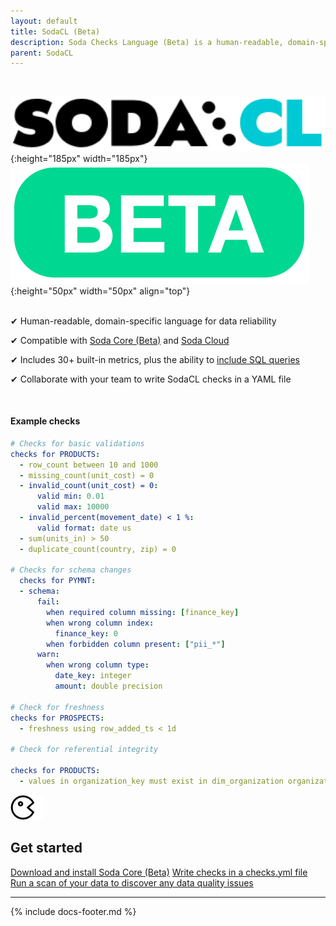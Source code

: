 ```yaml
---
layout: default
title: SodaCL (Beta)
description: Soda Checks Language (Beta) is a human-readable, domain-specific language for data reliability. You use SodaCL to define Soda Checks in a checks YAML file.
parent: SodaCL
---
```

<br />

![soda-cl-logo](/assets/images/sodacl-logo.png){:height="185px" width="185px"} ![beta](/assets/images/beta.png){:height="50px" width="50px" align="top"}
<br />
<br />

<p>&#10004;  Human-readable, domain-specific language for data reliability<br /></p>
<p>&#10004;  Compatible with <a href="https://docs.soda.io/soda-core/overview.html" target="_blank">Soda Core (Beta)</a> and <a href="https://docs.soda.io/soda-cloud/overview.html">Soda Cloud</a><br /></p>
<p>&#10004;  Includes 30+ built-in metrics, plus the ability to <a href="https://docs.soda.io/soda-cl/user-defined.html">include SQL queries</a><br /></p>
<p>&#10004;  Collaborate with your team to write SodaCL checks in a YAML file<br /></p>
<br />


#### Example checks
```yaml
# Checks for basic validations
checks for PRODUCTS:
  - row_count between 10 and 1000
  - missing_count(unit_cost) = 0
  - invalid_count(unit_cost) = 0:
      valid min: 0.01
      valid max: 10000
  - invalid_percent(movement_date) < 1 %:
      valid format: date us
  - sum(units_in) > 50
  - duplicate_count(country, zip) = 0

# Checks for schema changes
  checks for PYMNT:
  - schema:
      fail:
        when required column missing: [finance_key]
        when wrong column index:
          finance_key: 0
        when forbidden column present: ["pii_*"]
      warn:
        when wrong column type:
          date_key: integer 
          amount: double precision 

# Check for freshness 
checks for PROSPECTS:
  - freshness using row_added_ts < 1d

# Check for referential integrity

checks for PRODUCTS:
  - values in organization_key must exist in dim_organization organization_key
```

<div class="docs-html-content">
    <section class="docs-section" style="padding-top:0">
        <div class="docs-section-row">
            <div class="docs-grid-3cols">
                <div>
                    <img src="/assets/images/icons/icon-pacman@2x.png" width="54" height="40">
                    <h2>Get started</h2>
                    <a href="https://docs.soda.io/soda-core/get-started.html" target="_blank">Download and install Soda Core (Beta)</a> 
                    <a href="https://docs.soda.io/soda-core/first-scan.html#the-checks-yaml-file" target="_blank">Write checks in a checks.yml file</a>
                    <a href="https://docs.soda.io/soda-core/first-scan.html#run-a-scan" target="_blank">Run a scan of your data to discover any data quality issues</a>
                </div>
            </div>
        </div>        
    </section>
</div>


---
{% include docs-footer.md %}